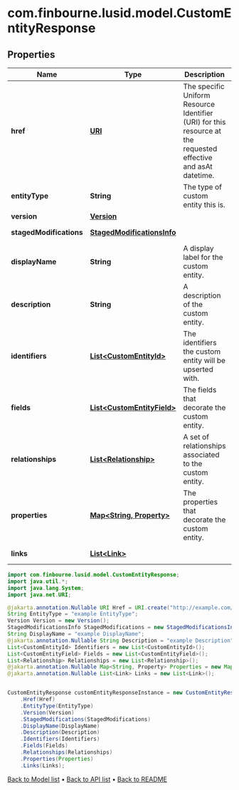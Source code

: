 # com.finbourne.lusid.model.CustomEntityResponse

## Properties

Name | Type | Description | Notes
------------ | ------------- | ------------- | -------------
**href** | [**URI**](URI.md) | The specific Uniform Resource Identifier (URI) for this resource at the requested effective and asAt datetime. | [optional] [default to URI]
**entityType** | **String** | The type of custom entity this is. | [default to String]
**version** | [**Version**](Version.md) |  | [default to Version]
**stagedModifications** | [**StagedModificationsInfo**](StagedModificationsInfo.md) |  | [optional] [default to StagedModificationsInfo]
**displayName** | **String** | A display label for the custom entity. | [default to String]
**description** | **String** | A description of the custom entity. | [optional] [default to String]
**identifiers** | [**List&lt;CustomEntityId&gt;**](CustomEntityId.md) | The identifiers the custom entity will be upserted with. | [default to List<CustomEntityId>]
**fields** | [**List&lt;CustomEntityField&gt;**](CustomEntityField.md) | The fields that decorate the custom entity. | [default to List<CustomEntityField>]
**relationships** | [**List&lt;Relationship&gt;**](Relationship.md) | A set of relationships associated to the custom entity. | [default to List<Relationship>]
**properties** | [**Map&lt;String, Property&gt;**](Property.md) | The properties that decorate the custom entity. | [optional] [default to Map<String, Property>]
**links** | [**List&lt;Link&gt;**](Link.md) |  | [optional] [default to List<Link>]

```java
import com.finbourne.lusid.model.CustomEntityResponse;
import java.util.*;
import java.lang.System;
import java.net.URI;

@jakarta.annotation.Nullable URI Href = URI.create("http://example.com/Href");
String EntityType = "example EntityType";
Version Version = new Version();
StagedModificationsInfo StagedModifications = new StagedModificationsInfo();
String DisplayName = "example DisplayName";
@jakarta.annotation.Nullable String Description = "example Description";
List<CustomEntityId> Identifiers = new List<CustomEntityId>();
List<CustomEntityField> Fields = new List<CustomEntityField>();
List<Relationship> Relationships = new List<Relationship>();
@jakarta.annotation.Nullable Map<String, Property> Properties = new Map<String, Property>();
@jakarta.annotation.Nullable List<Link> Links = new List<Link>();


CustomEntityResponse customEntityResponseInstance = new CustomEntityResponse()
    .Href(Href)
    .EntityType(EntityType)
    .Version(Version)
    .StagedModifications(StagedModifications)
    .DisplayName(DisplayName)
    .Description(Description)
    .Identifiers(Identifiers)
    .Fields(Fields)
    .Relationships(Relationships)
    .Properties(Properties)
    .Links(Links);
```


[Back to Model list](../README.md#documentation-for-models) &#8226; [Back to API list](../README.md#documentation-for-api-endpoints) &#8226; [Back to README](../README.md)
